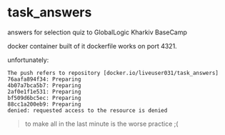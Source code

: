 # task_answers
answers for selection quiz to GlobalLogic Kharkiv BaseCamp

docker container built of it dockerfile works on port 4321.

unfortunately:
```
The push refers to repository [docker.io/liveuser031/task_answers]
76aafa894f34: Preparing 
4b07a7bca5b7: Preparing 
2af0e1f1e531: Preparing 
bf509d6bc5ec: Preparing 
88cc1a200eb9: Preparing 
denied: requested access to the resource is denied
```
>to make all in the last minute is the worse practice ;(
